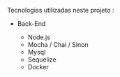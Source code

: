 Tecnologias utilizadas neste projeto :
* Back-End
  
  - Node.js
  - Mocha / Chai / Sinon
  - Mysql
  - Sequelize
  - Docker
